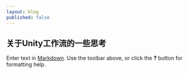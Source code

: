 ```yaml
---
layout: blog
published: false
---
```

## 关于Unity工作流的一些思考

Enter text in [Markdown](http://daringfireball.net/projects/markdown/). Use the toolbar above, or click the **?** button for formatting help.
